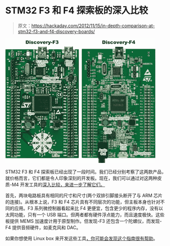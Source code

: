 # STM32 F3 和 F4 探索板的深入比较

> 原文：<https://hackaday.com/2012/11/15/in-depth-comparison-at-stm32-f3-and-f4-discovery-boards/>

![](img/9ca385be336320dc38b81673df813025.png "stm32discover-f3-f4-comparison")

STM32 F3 和 F4 探索板已经出现了一段时间。我们已经分别考察了这两款产品，就价格而言，它们都是令人印象深刻的开发板。现在，我们可以通过对这两种皮质-M4 开发工具的[深入比较，来进一步了解它们。](http://kornakprotoblog.blogspot.ca/2012/10/stm32-discovery-f3-and-discovery-f4.html)

首先，两块电路板具有相同的尺寸和尺寸(两个双排引脚接头断开了与 ARM 芯片的连接)。从根本上说，F3 和 F4 芯片具有不同层次的功能，但主板本身也针对不同的应用。F3 系列微控制器看起来比 F4 更便宜，包含更少的程序内存，没有以太网功能，只有一个 USB 端口。但两者都有硬件浮点能力，而且速度极快。这些板提供 MEMS 加速度计用于原型制作。但发现-F3 还包含一个陀螺仪，而发现-F4 提供音频硬件，如麦克风和 DAC。

如果你想使用 Linux box 来开发这些工具[，你可能会发现这个指南很有帮助](http://hackaday.com/2012/09/27/stm32-f4-discovery-tutorial-using-open-source-tools/)。